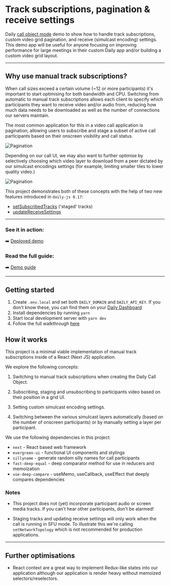 # Track subscriptions, pagination & receive settings

Daily [call object mode](https://docs.daily.co/docs/build-a-custom-video-chat-interface) demo to show how to handle track subscriptions, custom video grid pagination, and receive (simulcast encoding) settings. This demo app will be useful for anyone focusing on improving performance for large meetings in their custom Daily app and/or building a custom video grid layout.



---

## Why use manual track subscriptions?

When call sizes exceed a certain volume (~12 or more participants) it's important to start optimising for both bandwidth and CPU. Switching from automatic to manual track subscriptions allows each client to specify which participants they want to receive video and/or audio from, reducing how much data needs to be downloaded as well as the number of connections our servers maintain.

The most common application for this in a video call application is pagination; allowing users to subscribe and stage a subset of active call participants based on their onscreen visibility and call status.

![Pagination](./pagination.png)

Depending on our call UI, we may also want to further optimise by selectively choosing which video layer to download from a peer dictated by our simulcast encodings settings (for example, limiting smaller tiles to lower quality video.)

![Pagination](./layers.png)

This project demonstrates both of these concepts with the help of two new features introduced in `daily-js 0.17`:

- [setSubscribedTracks](https://docs.daily.co/reference#%EF%B8%8F-updateparticipant) ('staged' tracks)
- [updateReceiveSettings](https://docs.daily.co/reference#updatereceivesettings)

---

### See it in action:

➡️ [Deployed demo](https://track-subscriptions.vercel.app/)

### Read the full guide:

➡️ [Demo guide](https://www.notion.so/dailyco/Manually-managing-video-tracks-and-optimising-performance-using-updateReceiveSettings-20784b30d2a344df8310ae6386d70525)

---

## Getting started

1. Create `.env.local` and set both `DAILY_DOMAIN` and `DAILY_API_KEY`. If you don't know these, you can find them on your [Daily Dashboard](https://dashboard.daily.co)
2. Install dependencies by running `yarn`
3. Start local development server with `yarn dev`
4. Follow the full walkthrough [here](https://www.notion.so/dailyco/Manually-managing-video-tracks-and-optimising-performance-using-updateReceiveSettings-20784b30d2a344df8310ae6386d70525)

## How it works

This project is a minimal viable implementation of manual track subscriptions inside of a React (Next JS) application.

We explore the following concepts:

1. Switching to manual track subscriptions when creating the Daily Call Object.

2. Subscribing, staging and unsubscribing to participants video based on their position in a grid UI.

3. Setting custom simulcast encoding settings.

4. Switching between the various simulcast layers automatically (based on the number of onscreen participants) or by manually setting a layer per participant.

We use the following dependencies in this project:

- `next` - React based web framework
- `evergreen-ui` - functional UI components and stylings
- `sillyname` - generate random silly names for call participants
- `fast-deep-equal` - deep comparator method for use in reducers and memoization
- `use-deep-compare` - useMemo, useCallback, useEffect that deeply compares dependencies

### Notes

- This project does not (yet) incorporate participant audio or screen media tracks. If you can't hear other participants, don't be alarmed!

- Staging tracks and updating receive settings will only work when the call is running in SFU mode. To illustrate this we're calling `setNetworkTopology` which is not recommended for production applications.

---

## Further optimisations

- React context are a great way to implement Redux-like states into our application although our application is render heavy without memoized selectors/reselectors.

